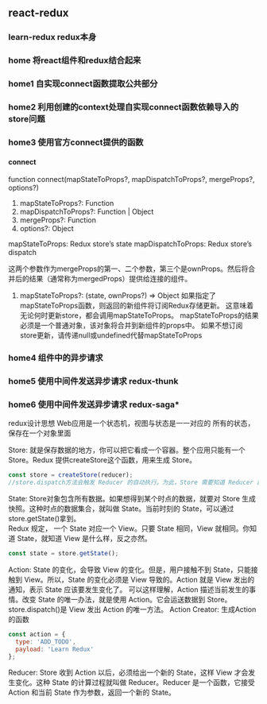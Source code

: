 ## react-redux

### learn-redux redux本身
### home 将react组件和redux结合起来
### home1 自实现connect函数提取公共部分
### home2 利用创建的context处理自实现connect函数依赖导入的store问题
### home3 使用官方connect提供的函数
#### connect
function connect(mapStateToProps?, mapDispatchToProps?, mergeProps?, options?)
1. mapStateToProps?: Function
2. mapDispatchToProps?: Function | Object
3. mergeProps?: Function
4. options?: Object

mapStateToProps: Redux store’s state
mapDispatchToProps: Redux store’s dispatch

这两个参数作为mergeProps的第一、二个参数，第三个是ownProps。然后将合并后的结果（通常称为mergedProps）提供给连接的组件。

1. mapStateToProps?: (state, ownProps?) => Object
如果指定了mapStateToProps函数，则返回的新组件将订阅Redux存储更新。 这意味着无论何时更新store，都会调用mapStateToProps。 mapStateToProps的结果必须是一个普通对象，该对象将合并到新组件的props中。 如果不想订阅store更新，请传递null或undefined代替mapStateToProps

### home4 组件中的异步请求
### home5 使用中间件发送异步请求  redux-thunk
### home6 使用中间件发送异步请求  redux-saga*

redux设计思想
Web应用是一个状态机，视图与状态是一一对应的
所有的状态，保存在一个对象里面

Store: 就是保存数据的地方，你可以把它看成一个容器。整个应用只能有一个 Store。Redux 提供createStore这个函数，用来生成 Store。 
```JavaScript
const store = createStore(reducer);
//store.dispatch方法会触发 Reducer 的自动执行。为此，Store 需要知道 Reducer 函数，做法就是在生成 Store 的时候，将 Reducer 传入createStore方法。
```

State: Store对象包含所有数据。如果想得到某个时点的数据，就要对 Store 生成快照。这种时点的数据集合，就叫做 State。当前时刻的 State，可以通过store.getState()拿到。  
Redux 规定， 一个 State 对应一个 View。只要 State 相同，View 就相同。你知道 State，就知道 View 是什么样，反之亦然。  
```JavaScript
const state = store.getState();
```

Action: State 的变化，会导致 View 的变化。但是，用户接触不到 State，只能接触到 View。所以，State 的变化必须是 View 导致的。Action 就是 View 发出的通知，表示 State 应该要发生变化了。
可以这样理解，Action 描述当前发生的事情。改变 State 的唯一办法，就是使用 Action。它会运送数据到 Store。store.dispatch()是 View 发出 Action 的唯一方法。
Action Creator: 生成Action的函数
```JavaScript
const action = {
  type: 'ADD_TODO',
  payload: 'Learn Redux'
};
```


Reducer: Store 收到 Action 以后，必须给出一个新的 State，这样 View 才会发生变化。这种 State 的计算过程就叫做 Reducer。Reducer 是一个函数，它接受 Action 和当前 State 作为参数，返回一个新的 State。



